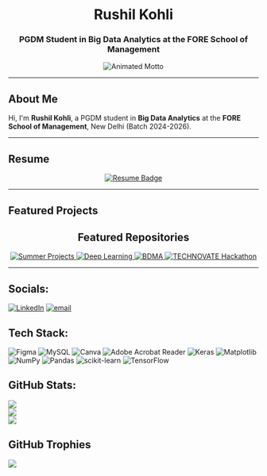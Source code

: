 <h1 align="center">
  <strong>Rushil Kohli</strong>
</h1>

<h3 align="center">
  PGDM Student in Big Data Analytics at the FORE School of Management
</h3>

<p align="center">
  <img src="https://readme-typing-svg.demolab.com?font=Fira+Code&size=24&pause=1000&color=00A9FF&center=true&vCenter=true&width=800&lines=TO+INFINITY+AND+BEYOND+!" alt="Animated Motto" />
</p>




---

## About Me

Hi, I'm **Rushil Kohli**, a PGDM student in **Big Data Analytics** at the **FORE School of Management**, New Delhi (Batch 2024-2026).

---

## Resume

<p align="center">
  <a href="https://drive.google.com/file/d/1eDG5uDATY6Lw9BB9F96_aok3TlYHebY_/view?usp=sharing" target="_blank">
    <img src="https://img.shields.io/badge/📄 View Resume-00A9FF?style=for-the-badge&logo=googledrive&logoColor=white" alt="Resume Badge">
  </a>
</p>

---

## Featured Projects

<h2 align="center">Featured Repositories</h2>

<p align="center">

  <!-- Summer Projects -->
  <a href="https://github.com/Rushil-K/Summer_Projects" target="_blank">
    <img src="https://img.shields.io/badge/Summer_Projects-A9A9F5?style=for-the-badge&logo=github&logoColor=white" alt="Summer Projects">
  </a>

  <!-- Deep Learning -->
  <a href="https://github.com/Rushil-K/Deep-Learning" target="_blank">
    <img src="https://img.shields.io/badge/Deep_Learning-FF6F91?style=for-the-badge&logo=python&logoColor=white" alt="Deep Learning">
  </a>

  <!-- BDMA -->
  <a href="https://github.com/Rushil-K/BDMA" target="_blank">
    <img src="https://img.shields.io/badge/BDMA-00BFFF?style=for-the-badge&logo=jupyter&logoColor=white" alt="BDMA">
  </a>

  <!-- TECHNOVATE Hackathon -->
  <a href="https://github.com/Rushil-K/TECHNOVATE_Hackathon" target="_blank">
    <img src="https://img.shields.io/badge/TECHNOVATE_Hackathon-5F9EA0?style=for-the-badge&logo=hackthebox&logoColor=white" alt="TECHNOVATE Hackathon">
  </a>

</p>

---




## Socials:
[![LinkedIn](https://img.shields.io/badge/LinkedIn-%230077B5.svg?logo=linkedin&logoColor=white)](https://linkedin.com/in/rushilkohli14) [![email](https://img.shields.io/badge/Email-D14836?logo=gmail&logoColor=white)](mailto:055027@fsm.ac.in) 

## Tech Stack:
![Figma](https://img.shields.io/badge/figma-%23F24E1E.svg?style=flat-square&logo=figma&logoColor=white) ![MySQL](https://img.shields.io/badge/mysql-4479A1.svg?style=flat-square&logo=mysql&logoColor=white) ![Canva](https://img.shields.io/badge/Canva-%2300C4CC.svg?style=flat-square&logo=Canva&logoColor=white) ![Adobe Acrobat Reader](https://img.shields.io/badge/Adobe%20Acrobat%20Reader-EC1C24.svg?style=flat-square&logo=Adobe%20Acrobat%20Reader&logoColor=white) ![Keras](https://img.shields.io/badge/Keras-%23D00000.svg?style=flat-square&logo=Keras&logoColor=white) ![Matplotlib](https://img.shields.io/badge/Matplotlib-%23ffffff.svg?style=flat-square&logo=Matplotlib&logoColor=black) ![NumPy](https://img.shields.io/badge/numpy-%23013243.svg?style=flat-square&logo=numpy&logoColor=white) ![Pandas](https://img.shields.io/badge/pandas-%23150458.svg?style=flat-square&logo=pandas&logoColor=white) ![scikit-learn](https://img.shields.io/badge/scikit--learn-%23F7931E.svg?style=flat-square&logo=scikit-learn&logoColor=white) ![TensorFlow](https://img.shields.io/badge/TensorFlow-%23FF6F00.svg?style=flat-square&logo=TensorFlow&logoColor=white)

## GitHub Stats:
![](https://github-readme-stats.vercel.app/api?username=Rushil-K&theme=tokyonight&hide_border=false&include_all_commits=false&count_private=false)<br/>
![](https://nirzak-streak-stats.vercel.app/?user=Rushil-K&theme=tokyonight&hide_border=false)<br/>
![](https://github-readme-stats.vercel.app/api/top-langs/?username=Rushil-K&theme=tokyonight&hide_border=false&include_all_commits=false&count_private=false&layout=compact)

## GitHub Trophies
![](https://github-profile-trophy.vercel.app/?username=Rushil-K&theme=radical&no-frame=true&no-bg=false&margin-w=4)
